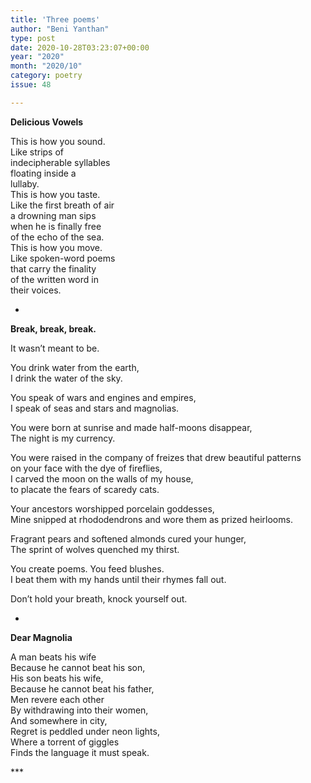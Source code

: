 ```yaml
---
title: 'Three poems'
author: "Beni Yanthan"
type: post
date: 2020-10-28T03:23:07+00:00
year: "2020"
month: "2020/10"
category: poetry
issue: 48

---
```

**Delicious Vowels**

This is how you sound.  
Like strips of  
indecipherable syllables  
floating inside a  
lullaby.  
This is how you taste.  
Like the first breath of air  
a drowning man sips  
when he is finally free  
of the echo of the sea.  
This is how you move.  
Like spoken-word poems  
that carry the finality  
of the written word in  
their voices.

*

**Break, break, break.**

It wasn’t meant to be.

You drink water from the earth,  
I drink the water of the sky.

You speak of wars and engines and empires,  
I speak of seas and stars and magnolias.

You were born at sunrise and made half-moons disappear,  
The night is my currency.

You were raised in the company of freizes that drew beautiful patterns  
on your face with the dye of fireflies,  
I carved the moon on the walls of my house,  
to placate the fears of scaredy cats.

Your ancestors worshipped porcelain goddesses,  
Mine snipped at rhododendrons and wore them as prized heirlooms.

Fragrant pears and softened almonds cured your hunger,  
The sprint of wolves quenched my thirst.

You create poems. You feed blushes.  
I beat them with my hands until their rhymes fall out.

Don’t hold your breath, knock yourself out.

*

**Dear Magnolia**

A man beats his wife  
Because he cannot beat his son,  
His son beats his wife,  
Because he cannot beat his father,  
Men revere each other  
By withdrawing into their women,  
And somewhere in city,  
Regret is peddled under neon lights,  
Where a torrent of giggles  
Finds the language it must speak.

\***
